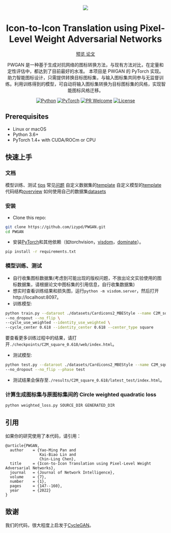 <p align="center">
  <a href="https://izypd.com/pwgan">
    <img src="https://cdn.jsdelivr.net/gh/izypd/Gauss@main/PWGAN/PWGAN结果.png">
  </a>
</p>

<h1 align="center">Icon-to-Icon Translation using Pixel-Level Weight Adversarial Networks</h1>

<p align="center">
  <a href="https://izypd.com/pwgan">
    预览
  </a>
  <a href="http://bit.kuas.edu.tw/~jni/2022/vol7/s1/11.JNI0275.pdf">
    论文
  </a>
</p>

<div align="center">

PWGAN 是一种基于生成对抗网络的图标转换方法，与现有方法对比，在定量和定性评估中，都达到了目前最好的水准。
本项目是 PWGAN 的 PyTorch 实现。
助力智能图标设计，只需提供转换目标图标集，与输入图标集共同参与无监督训练。利用训练得到的模型，可自动将输入图标集转换为目标图标集的风格，实现智能图标风格迁移。

[![Python](https://img.shields.io/badge/Python-3.6+-3776AB?style=for-the-badge)](https://www.python.org)
[![PyTorch](https://img.shields.io/badge/PyTorch-1.4+-EE4C2C?style=for-the-badge)](https://pytorch.org)
[![PR Welcome](https://img.shields.io/badge/PR-welcome-60ca2b?style=for-the-badge)](https://github.com/izypd/blog-react/pulls)
[![License](https://img.shields.io/badge/License-GPL-60ca2b?style=for-the-badge)](https://www.gnu.org/licenses/gpl-3.0.html)

</div>

## Prerequisites
- Linux or macOS
- Python 3.6+
- PyTorch 1.4+ with CUDA/ROCm or CPU

## 快速上手

### 文档

模型训练、测试 [tips](https://github.com/junyanz/pytorch-CycleGAN-and-pix2pix/blob/master/docs/tips.md)
常见[问题](https://github.com/junyanz/pytorch-CycleGAN-and-pix2pix/blob/master/docs/qa.md)
自定义数据集的[template](data/template_dataset.py)
自定义模型的[template](models/template_model.py)
代码结构[overview](https://github.com/junyanz/pytorch-CycleGAN-and-pix2pix/blob/master/docs/overview.md)
如何使用自己的数据集[datasets](https://github.com/junyanz/pytorch-CycleGAN-and-pix2pix/blob/master/docs/datasets.md)

### 安装

- Clone this repo:
```bash
git clone https://github.com/izypd/PWGAN.git
cd PWGAN
```

- 安装[PyTorch](http://pytorch.org)和其他依赖（如torchvision，[visdom](https://github.com/facebookresearch/visdom)，[dominate](https://github.com/Knio/dominate)）。
```bash
pip install -r requirements.txt
```

### 模型训练、测试
- 自行收集图标数据集(考虑到可能出现的版权问题，不放出论文实验使用的图标数据集，请根据论文中图标集的引用信息，自行收集数据集)
- 想实时查看训练结果和损失图，运行`python -m visdom.server`，然后打开http://localhost:8097。
- 训练模型:
```bash
python train.py --dataroot ./datasets/Cardicons2_MBEStyle --name C2M_square_0.618 --gpu_ids 0 \
--no_dropout --no_flip \
--cycle_use_weighted --identity_use_weighted \
--cycle_center 0.618 --identity_center 0.618 --center_type square
```
要查看更多训练过程中的结果，请打开`./checkpoints/C2M_square_0.618/web/index.html`。
- 测试模型:
```bash
python test.py --dataroot ./datasets/Cardicons2_MBEStyle --name C2M_square_0.618 --gpu_ids 0 \
--no_dropout --no_flip --phase test
```
- 测试结果会保存至`./results/C2M_square_0.618/latest_test/index.html`。

### 计算生成图标集与原图标集间的 Circle weighted quadratic loss

```bash
python weighted_loss.py SOURCE_DIR GENERATED_DIR
```

## 引用

如果你的研究使用了本代码，请引用：
```
@article{PWGAN,
  author    = {Yao-Ming Pan and
               Kai-Biao Lin and
               Chin-Ling Chen},
  title     = {Icon-to-Icon Translation using Pixel-Level Weight Adversarial Networks},
  journal   = {Journal of Network Intelligence},
  volume    = {7},
  number    = {1},
  pages     = {147--160},
  year      = {2022}
}
```

## 致谢
我们的代码，很大程度上启发于[CycleGAN](https://github.com/junyanz/pytorch-CycleGAN-and-pix2pix)。

